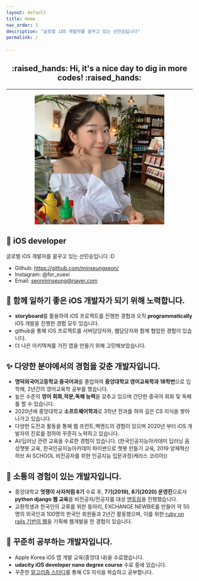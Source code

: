 ```yaml
---
layout: default
title: Home
nav_order: 1
description: "글로벌 iOS 개발자를 꿈꾸고 있는 선민승입니다"
permalink: /

---
```


 <h2 align="center"> :raised_hands: Hi, it's a nice day to dig in more codes! :raised_hands: </h2> 
      
____________

<p align="center"><img src="./my-face.JPG" width="350" height="350"></p>

## :seedling: iOS developer  
글로벌 iOS 개발자를 꿈꾸고 있는 선민승입니다 :D  
  
- Github: https://github.com/minseungseon/  
- Instagram: @for_xuexi  
- Email: seonminseung@naver.com   

## :pushpin: 함께 일하기 좋은 iOS 개발자가 되기 위해 노력합니다.  
- **storyboard**를 활용하여 iOS 프로젝트를 진행한 경험과 오직 **programmatically** iOS 개발을 진행한 경험 모두 있습니다.  
- github을 통해 iOS 프로젝트를 서버담당자와, 웹담당자와 함께 협업한 경험이 있습니다.  
- 더 나은 아키텍쳐를 가진 앱을 만들기 위해 고민해보았습니다.  


## :sparkles: 다양한 분야에서의 경험을 갖춘 개발자입니다.  
- **명덕외국어고등학교 중국어과**를 졸업하여 **중앙대학교 영어교육학과 18학번**으로 입학해, 2년간의 영어교육학 공부를 했습니다.  
-  높은 수준의 **영어 회화,작문,독해 능력**을 갖추고 있으며 간단한 중국어 회화 및 독해를 할 수 있습니다.  
- 2020년에 중앙대학교 **소프트웨어학과**로 3학년 전과를 하여 깊은 CS 지식을 쌓아나가고 있습니다.  
- 다양한 도전과 활동을 통해 웹 프런트,벡엔드의 경험이 있으며 2020년 부터 iOS 개발자의 진로를 정하여 꾸준히 노력하고 있습니다.  
- AI/딥러닝 관련 교육을 수료한 경험이 있습니다. (한국인공지능아카데미 딥러닝 음성챗봇 교육, 한국인공지능아카데미 파이썬으로 챗봇 만들기 교육, 2019 양재혁신허브 AI SCHOOL 비전공자를 위한 인공지능 입문과정(케라스 코리아))  


## :herb: 소통의 경험이 있는 개발자입니다.  
- 중앙대학교 **멋쟁이 사자처럼 6기** 수료 후, **7기(2019), 8기(2020) 운영진**으로서 **python django 웹 교육**을 비전공자/전공자를 대상 [멘토링](https://github.com/minseungseon/starting_django)을 진행했습니다.  
- 교환학생과 한국인의 교류를 위한 동아리, EXCHANGE NEWBIE를 만들어 약 50명의 외국인과 100명의 한국인 회원들과 2년간 활동했으며, 이를 위한 [ruby on rails 기반의 웹](https://exchangenewbie.herokuapp.com/)을 기획해 웹개발을 한 경험이 있습니다.  


## :deciduous_tree: 꾸준히 공부하는 개발자입니다.  
- Apple Korea iOS 앱 개발 교육(중앙대 내)을 수료했습니다.  
- **udacity iOS developer nano degree course** 수료 중에 있습니다.  
- 꾸준한 [알고리즘 스터디](https://github.com/minseungseon/2020summer-algorithm-study)를 통해 CS 지식을 복습하고 공부합니다.  


